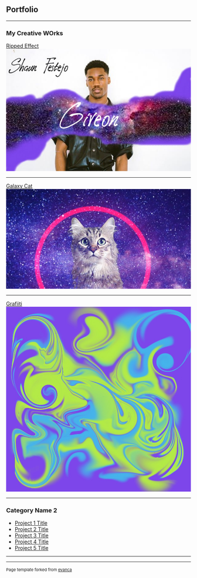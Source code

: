 ## Portfolio

---

### My Creative WOrks 

[Ripped Effect](/sample_page)
<img src="images/Giveon-605x400.jpg?raw=true"/>

---
[Galaxy Cat](/pdf/sample_presentation.pdf)
<img src="images/outer-space-universe-nebula-stars-star-cluster-blue-purple-pink-picture-id1173422519_b=1&k=20&m=1173422519&s=170667a&w=0&h=gTJJ83auXIPVBFG7TTRAz7ctAyoMCZPY96CRKMDzDsk=.jpg?raw=true"/>

---
[Grafiiti](http://example.com/)
<img src="images/Untitled(1).jpg?raw=true"/>

---

### Category Name 2

- [Project 1 Title](http://example.com/)
- [Project 2 Title](http://example.com/)
- [Project 3 Title](http://example.com/)
- [Project 4 Title](http://example.com/)
- [Project 5 Title](http://example.com/)

---




---
<p style="font-size:11px">Page template forked from <a href="https://github.com/evanca/quick-portfolio">evanca</a></p>
<!-- Remove above link if you don't want to attibute -->
